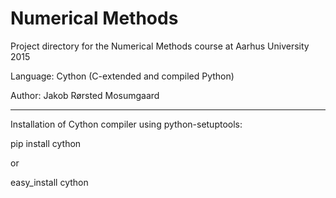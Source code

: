 # Numerical Methods
Project directory for the Numerical Methods course at Aarhus University 2015

Language: Cython (C-extended and compiled Python)

Author: Jakob Rørsted Mosumgaard


--------------------------------
Installation of Cython compiler using python-setuptools:

>
pip install cython
>

or

>
easy_install cython
>